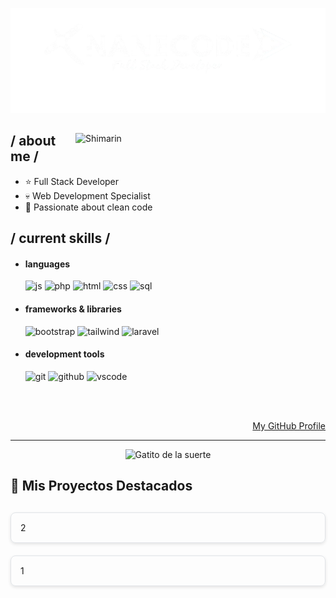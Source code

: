 <p align = center ><img src="banner.png"> </p>

<div>

<img align="right" width="400" alt="Shimarin" src="https://i.imgur.com/aNBi8Jf.png"/>

<h2>/ about me /</h2>
  
- ⭐ Full Stack Developer
- 💀 Web Development Specialist
- 👾 Passionate about clean code

<h2>/ current skills /</h2>
  
- <h4> languages </h4>
  <img src="https://img.shields.io/badge/JavaScript-323330?style=for-the-badge&logo=javascript&logoColor=F7DF1E" alt="js"/>
  <img src="https://img.shields.io/badge/PHP-777BB4?style=for-the-badge&logo=php&logoColor=white" alt="php"/>
  <img src="https://img.shields.io/badge/HTML5-E34F26?style=for-the-badge&logo=html5&logoColor=white" alt="html"/>
  <img src="https://img.shields.io/badge/CSS3-1572B6?style=for-the-badge&logo=css3&logoColor=white" alt="css"/>
  <img src="https://img.shields.io/badge/SQL-4479A1?style=for-the-badge&logo=mysql&logoColor=white" alt="sql"/>
  
- <h4> frameworks & libraries </h4>
  <img src="https://img.shields.io/badge/Bootstrap-563D7C?style=for-the-badge&logo=bootstrap&logoColor=white" alt="bootstrap"/>
  <img src="https://img.shields.io/badge/Tailwind_CSS-38B2AC?style=for-the-badge&logo=tailwind-css&logoColor=white" alt="tailwind"/>
  <img src="https://img.shields.io/badge/Laravel-FF2D20?style=for-the-badge&logo=laravel&logoColor=white" alt="laravel"/>
  
- <h4> development tools </h4>
  <img src="https://img.shields.io/badge/Git-F05032?style=for-the-badge&logo=git&logoColor=white" alt="git"/>
  <img src="https://img.shields.io/badge/GitHub-100000?style=for-the-badge&logo=github&logoColor=white" alt="github"/>
  <img src="https://img.shields.io/badge/VS_Code-007ACC?style=for-the-badge&logo=visual-studio-code&logoColor=white" alt="vscode"/>

<br/><br/>

<div align="right">
<a href="https://github.com/Joanderj">My GitHub Profile</a>
</div>
<hr>

<p align="center">
  <img src="https://gifs.org.es/gifs/2013/07/gifs-gatitos-suerte.gif" alt="Gatito de la suerte" width="200">
</p>

## 🚀 Mis Proyectos Destacados

<div style="display: grid; grid-template-columns: repeat(auto-fit, minmax(300px, 1fr)); gap: 20px; margin: 30px 0;">

<!-- PROYECTO 1 - TAMANACO SPORT -->
<div style="border: 1px solid #e1e4e8; border-radius: 8px; padding: 15px; box-shadow: 0 2px 5px rgba(0,0,0,0.1);">
  <!-- Contenido igual que antes -->2
</div>

<!-- PROYECTO 2 - MODA ELEGANTE -->
<div style="border: 1px solid #e1e4e8; border-radius: 8px; padding: 15px; box-shadow: 0 2px 5px rgba(0,0,0,0.1);">
  <!-- Contenido igual que antes -->1
</div>

</div>

